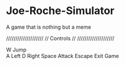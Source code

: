 # Joe-Roche-Simulator
A game that is nothing but a meme

////////////////////
//    Controls    //
////////////////////

W         Jump<br>
A         Left
D         Right
Space     Attack
Escape    Exit Game
